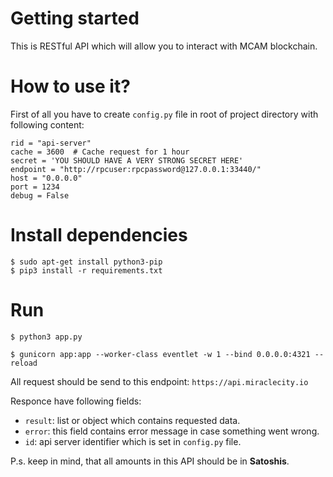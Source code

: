 # Getting started

This is RESTful API which will allow you to interact with MCAM blockchain.

# How to use it?

First of all you have to create `config.py` file in root of project directory with following content:

```
rid = "api-server"
cache = 3600  # Cache request for 1 hour
secret = 'YOU SHOULD HAVE A VERY STRONG SECRET HERE'
endpoint = "http://rpcuser:rpcpassword@127.0.0.1:33440/"
host = "0.0.0.0"
port = 1234
debug = False
```

# Install dependencies
```
$ sudo apt-get install python3-pip
$ pip3 install -r requirements.txt
```

# Run
```
$ python3 app.py
```

```
$ gunicorn app:app --worker-class eventlet -w 1 --bind 0.0.0.0:4321 --reload
```

All request should be send to this endpoint: `https://api.miraclecity.io`

Responce have following fields:

- `result`: list or object which contains requested data.
- `error`: this field contains error message in case something went wrong.
- `id`: api server identifier which is set in `config.py` file.

P.s. keep in mind, that all amounts in this API should be in **Satoshis**.
